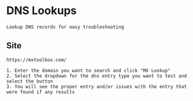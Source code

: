 # DNS Lookups

    Lookup DNS records for easy troubleshooting
    
## Site

    https://mxtoolbox.com/
    
    1. Enter the domain you want to search and click "MX Lookup"
    2. Select the dropdown for the dns entry type you want to test and select the button
    3. You will see the proper entry and/or issues with the entry that were found if any results
    
